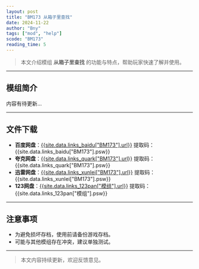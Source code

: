 ```yaml
---
layout: post
title: "BM173 从箱子里查找"
date: 2024-11-22
author: "Bny"
tags: ["mod", "help"]
scode: "BM173"
reading_time: 5
---
```


> 本文介绍模组 **从箱子里查找** 的功能与特点，帮助玩家快速了解并使用。

---

## 模组简介

内容有待更新...

---

## 文件下载
- **百度网盘**：[{{site.data.links_baidu["BM173"].url}}]({{site.data.links_baidu["BM173"].url}}) 提取码：{{site.data.links_baidu["BM173"].psw}}
- **夸克网盘**：[{{site.data.links_quark["BM173"].url}}]({{site.data.links_quark["BM173"].url}}) 提取码：{{site.data.links_quark["BM173"].psw}}
- **迅雷网盘**：[{{site.data.links_xunlei["BM173"].url}}]({{site.data.links_xunlei["BM173"].url}}) 提取码：{{site.data.links_xunlei["BM173"].psw}}
- **123网盘**：[{{site.data.links_123pan["模组"].url}}]({{site.data.links_123pan["模组"].url}}) 提取码：{{site.data.links_123pan["模组"].psw}}

---

## 注意事项
- 为避免损坏存档，使用前请备份游戏存档。
- 可能与其他模组存在冲突，建议单独测试。

---

> 本文内容持续更新，欢迎反馈意见。
